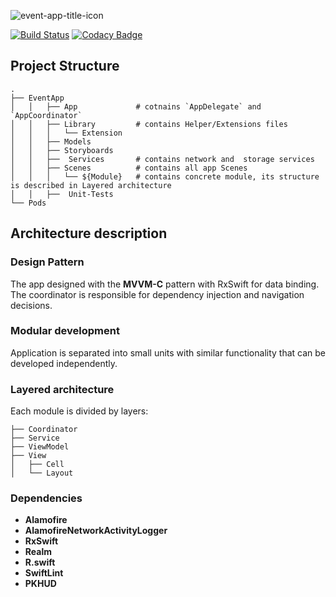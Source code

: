 

![event-app-title-icon](https://user-images.githubusercontent.com/11244927/138174675-4c1f9ecf-c922-4639-bc49-6ed6a6ef7de2.png)





[![Build Status](https://app.bitrise.io/app/cc6971c2a44ce2b3/status.svg?token=DAmcQTtkwVzD3iJCO5RI-A)](https://app.bitrise.io/app/cc6971c2a44ce2b3) [![Codacy Badge](https://api.codacy.com/project/badge/Grade/9f3e735b8990457b9a4f80c98b6ef734)](https://app.codacy.com/gh/alielsokary/EventApp?utm_source=github.com&utm_medium=referral&utm_content=alielsokary/EventApp&utm_campaign=Badge_Grade_Settings)

## Project Structure

```
.
├── EventApp
│   │   ├── App             # cotnains `AppDelegate` and `AppCoordinator`
│   │   ├── Library         # contains Helper/Extensions files
│   │   │   └── Extension 
│   │   ├── Models         
│   │   ├── Storyboards     
│   │   ├──  Services       # contains network and  storage services 
│   │   ├── Scenes          # contains all app Scenes
│   │   │   └── ${Module}   # contains concrete module, its structure is described in Layered architecture 
│   │   ├──  Unit-Tests     
└── Pods
```



## Architecture description
### Design Pattern
The app designed with the **MVVM-C** pattern with RxSwift for data binding.
The coordinator is responsible for dependency injection and navigation decisions.

### Modular development
Application is separated into small units with similar functionality that can be developed independently.
### Layered architecture

Each module is divided by layers:

```
├── Coordinator
├── Service
├── ViewModel
├── View
│   ├── Cell
│   └── Layout
```

### Dependencies

- **Alamofire**
- **AlamofireNetworkActivityLogger**
- **RxSwift**
- **Realm**
- **R.swift**
- **SwiftLint**
- **PKHUD**
